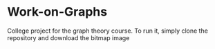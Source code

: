 ﻿# Work-on-Graphs

College project for the graph theory course. 
To run it, simply clone the repository and download the bitmap image
